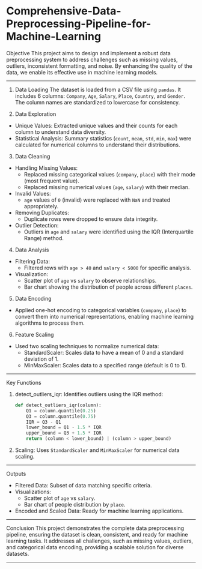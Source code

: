 # Comprehensive-Data-Preprocessing-Pipeline-for-Machine-Learning

Objective
This project aims to design and implement a robust data preprocessing system to address challenges such as missing values, outliers, inconsistent formatting, and noise. By enhancing the quality of the data, we enable its effective use in machine learning models.

---

1. Data Loading
The dataset is loaded from a CSV file using `pandas`. It includes 6 columns: `Company`, `Age`, `Salary`, `Place`, `Country`, and `Gender`. The column names are standardized to lowercase for consistency.

2. Data Exploration
- Unique Values: Extracted unique values and their counts for each column to understand data diversity.
- Statistical Analysis: Summary statistics (`count`, `mean`, `std`, `min`, `max`) were calculated for numerical columns to understand their distributions.

3. Data Cleaning
- Handling Missing Values:
  - Replaced missing categorical values (`company`, `place`) with their mode (most frequent value).
  - Replaced missing numerical values (`age`, `salary`) with their median.
- Invalid Values:
  - `age` values of `0` (invalid) were replaced with `NaN` and treated appropriately.
- Removing Duplicates:
  - Duplicate rows were dropped to ensure data integrity.
- Outlier Detection:
  - Outliers in `age` and `salary` were identified using the IQR (Interquartile Range) method.

4. Data Analysis
- Filtering Data:
  - Filtered rows with `age > 40` and `salary < 5000` for specific analysis.
- Visualization:
  - Scatter plot of `age` vs `salary` to observe relationships.
  - Bar chart showing the distribution of people across different `places`.

5. Data Encoding
- Applied one-hot encoding to categorical variables (`company`, `place`) to convert them into numerical representations, enabling machine learning algorithms to process them.

6. Feature Scaling
- Used two scaling techniques to normalize numerical data:
  - StandardScaler: Scales data to have a mean of 0 and a standard deviation of 1.
  - MinMaxScaler: Scales data to a specified range (default is 0 to 1).

---

Key Functions
1. detect_outliers_iqr:
   Identifies outliers using the IQR method:
   ```python
   def detect_outliers_iqr(column):
       Q1 = column.quantile(0.25)
       Q3 = column.quantile(0.75)
       IQR = Q3 - Q1
       lower_bound = Q1 - 1.5 * IQR
       upper_bound = Q3 + 1.5 * IQR
       return (column < lower_bound) | (column > upper_bound)
   ```

2. Scaling:
   Uses `StandardScaler` and `MinMaxScaler` for numerical data scaling.

---

Outputs
- Filtered Data: Subset of data matching specific criteria.
- Visualizations:
  - Scatter plot of `age` vs `salary`.
  - Bar chart of people distribution by `place`.
- Encoded and Scaled Data: Ready for machine learning applications.

---

Conclusion
This project demonstrates the complete data preprocessing pipeline, ensuring the dataset is clean, consistent, and ready for machine learning tasks. It addresses all challenges, such as missing values, outliers, and categorical data encoding, providing a scalable solution for diverse datasets.

--- 
